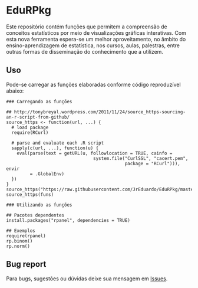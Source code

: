 EduRPkg
=============================================================================

Este repositório contém funções que permitem a compreensão de conceitos
estatísticos por meio de visualizações gráficas interativas. Com esta
nova ferramenta espera-se um melhor aproveitamento, no âmbito do
ensino-aprendizagem de estatística, nos cursos, aulas, palestras, entre
outras formas de disseminação do conhecimento que a utilizem.

## Uso

Pode-se carregar as funções elaboradas conforme código reproduzível abaixo:


```{r}
### Carregando as funções

## http://tonybreyal.wordpress.com/2011/11/24/source_https-sourcing-an-r-script-from-github/
source_https <- function(url, ...) {
  # load package
  require(RCurl)
 
  # parse and evaluate each .R script
  sapply(c(url, ...), function(u) {
    eval(parse(text = getURL(u, followlocation = TRUE, cainfo =
                                 system.file("CurlSSL", "cacert.pem",
                                             package = "RCurl"))), envir
         = .GlobalEnv) 
  })
}
source_https("https://raw.githubusercontent.com/JrEduardo/EduRPkg/master/list.functions.R")
source_https(funs)

### Utilizando as funções

## Pacotes dependentes
install.packages("rpanel", dependencies = TRUE)

## Exemplos
require(rpanel)
rp.binom()
rp.norm()

```

## Bug report

Para bugs, sugestões ou dúvidas deixe sua mensagem em 
[Issues](https://github.com/JrEduardo/EduRPkg/issues).
